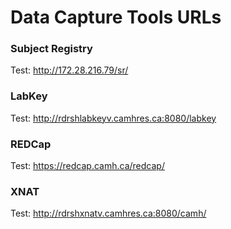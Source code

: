 # Data Capture Tools URLs

### Subject Registry
Test: http://172.28.216.79/sr/

### LabKey
Test: http://rdrshlabkeyv.camhres.ca:8080/labkey

### REDCap
Test: https://redcap.camh.ca/redcap/

### XNAT
Test: http://rdrshxnatv.camhres.ca:8080/camh/